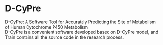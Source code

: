 # D-CyPre
D-CyPre: A Software Tool for Accurately Predicting the Site of Metabolism of Human Cytochrome P450 Metabolism\
D-CyPre is a convenient software developed based on D-CyPre model, and Train contains all the source code in the research process.
